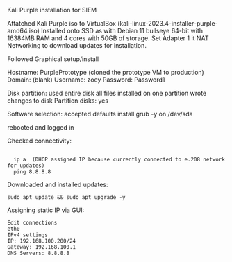 Kali Purple installation for SIEM

  Attatched Kali Purple iso to VirtualBox (kali-linux-2023.4-installer-purple-amd64.iso)
  Installed onto SSD as with Debian 11 bullseye 64-bit with 16384MB RAM and 4 cores with 50GB of storage.
  Set Adapter 1 it NAT Networking to download updates for installation.

  Followed Graphical setup/install
  
  Hostname: PurplePrototype (cloned the prototype VM to production)
    Domain: (blank)
    Username: zoey
    Password: Password1
  
  Disk partition:
    used entire disk
    all files installed on one partition
    wrote changes to disk
    Partition disks: yes

  Software selection:
    accepted defaults
    install grub -y
    on /dev/sda

  rebooted and logged in

  Checked connectivity:

```

  ip a  (DHCP assigned IP because currently connected to e.208 network for updates)
  ping 8.8.8.8

```

  Downloaded and installed updates:

  ```
  sudo apt update && sudo apt upgrade -y
  ```

  Assigning static IP via GUI:

    Edit connections
    eth0
    IPv4 settings
    IP: 192.168.100.200/24
    Gateway: 192.168.100.1
    DNS Servers: 8.8.8.8
